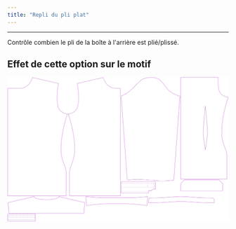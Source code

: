 ```yaml
---
title: "Repli du pli plat"
---
```


***

Contrôle combien le pli de la boîte à l'arrière est plié/plissé.

## Effet de cette option sur le motif

![Cette image montre l'effet de cette option en superposant plusieurs variantes qui ont une valeur différente pour cette option](simon_boxpleatfold_sample.svg "Effet de cette option sur le motif")
